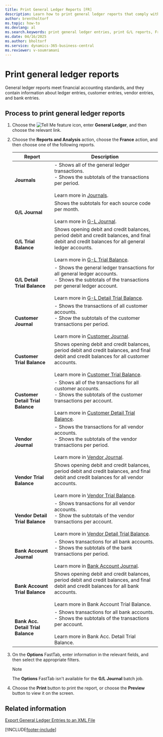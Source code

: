 ```yaml
---
title: Print General Ledger Reports [FR]
description: Learn how to print general ledger reports that comply with financial accounting standards. These reports include details about ledger, customer, vendor, and bank entries.
author: brentholtorf
ms.topic: how-to
ms.devlang: al
ms.search.keywords: print general ledger entries, print G/L reports, French version
ms.date: 04/16/2025
ms.author: bholtorf
ms.service: dynamics-365-business-central
ms.reviewer: v-soumramani
---
```


# Print general ledger reports

General ledger reports meet financial accounting standards, and they contain information about ledger entries, customer entries, vendor entries, and bank entries.  

## Process to print general ledger reports  

1. Choose the ![Tell Me feature](../../media/ui-search/search_small.png "Tell me what you want to do") icon, enter **General Ledger**, and then choose the relevant link.  
1. Choose the **Reports and Analysis** action, choose the **France** action, and then choose one of the following reports.  

    |Report|Description|  
    |------------|---------------------------------------|  
    |**Journals**|- Shows all of the general ledger transactions.<br/>- Shows the subtotals of the transactions per period.<br><br/> Learn more in [Journals](../../ui-work-general-journals.md).|  
    |**G/L Journal**|Shows the subtotals for each source code per month.<br><br/>Learn more in [G-L Journal](../../ui-work-general-journals.md).|  
    |**G/L Trial Balance**|Shows opening debit and credit balances, period debit and credit balances, and final debit and credit balances for all general ledger accounts.<br><br/> Learn more in [G-L Trial Balance](../../reports/report-4405.md).|  
    |**G/L Detail Trial Balance**|- Shows the general ledger transactions for all general ledger accounts.<br/>- Shows the subtotals of the transactions per general ledger account.<br><br/> Learn more in [G-L Detail Trial Balance](../../reports/report-4.md).|  
    |**Customer Journal**|- Shows the transactions of all customer accounts.<br/>- Show the subtotals of the customer transactions per period.<br><br/> Learn more in [Customer Journal](../../ui-work-general-journals.md).|  
    |**Customer Trial Balance**|Shows opening debit and credit balances, period debit and credit balances, and final debit and credit balances for all customer accounts.<br><br/> Learn more in [Customer Trial Balance](../../reports/report-129.md).|  
    |**Customer Detail Trial Balance**|- Shows all of the transactions for all customer accounts.<br/>- Shows the subtotals of the customer transactions per account.<br><br/> Learn more in [Customer Detail Trial Balance](../../reports/report-4.md).|  
    |**Vendor Journal**|- Shows the transactions for all vendor accounts.<br/>- Shows the subtotals of the vendor transactions per period.<br><br/> Learn more in [Vendor Journal](../../ui-work-general-journals.md).|  
    |**Vendor Trial Balance**|Shows opening debit and credit balances, period debit and credit balances, and final debit and credit balances for all vendor accounts.<br><br/> Learn more in [Vendor Trial Balance](../../reports/report-329.md).|  
    |**Vendor Detail Trial Balance**|- Shows transactions for all vendor accounts.<br/>- Show the subtotals of the vendor transactions per account.<br><br/> Learn more in [Vendor Detail Trial Balance](../../reports/report-304.md).|  
    |**Bank Account Journal**|- Shows transactions for all bank accounts.<br/>- Shows the subtotals of the bank transactions per period.<br><br/> Learn more in [Bank Account Journal](../../ui-work-general-journals.md).|  
    |**Bank Account Trial Balance**|Shows opening debit and credit balances, period debit and credit balances, and final debit and credit balances for all bank accounts.<br><br/> Learn more in Bank Account Trial Balance.|  
    |**Bank Acc. Detail Trial Balance**|- Shows transactions for all bank accounts.<br>- Shows the subtotals of the transactions per account.<br><br/> Learn more in Bank Acc. Detail Trial Balance.|  

1. On the **Options** FastTab, enter information in the relevant fields, and then select the appropriate filters.  

    > [!NOTE]  
    > The **Options** FastTab isn't available for the **G/L Journal** batch job.  

1. Choose the **Print** button to print the report, or choose the **Preview** button to view it on the screen.  

## Related information

[Export General Ledger Entries to an XML File](how-to-export-general-ledger-entries-to-an-xml-file.md)

[!INCLUDE[footer-include](../../includes/footer-banner.md)]
